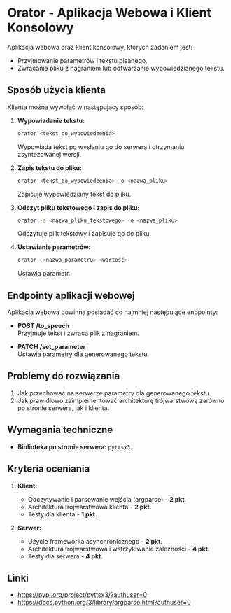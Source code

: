 # Orator - Aplikacja Webowa i Klient Konsolowy

Aplikacja webowa oraz klient konsolowy, których zadaniem jest:

- Przyjmowanie parametrów i tekstu pisanego.
- Zwracanie pliku z nagraniem lub odtwarzanie wypowiedzianego tekstu.

## Sposób użycia klienta

Klienta można wywołać w następujący sposób:

1. **Wypowiadanie tekstu:**

   ```bash
   orator <tekst_do_wypowiedzenia>
   ```

   Wypowiada tekst po wysłaniu go do serwera i otrzymaniu zsyntezowanej wersji.

2. **Zapis tekstu do pliku:**

   ```bash
   orator <tekst_do_wypowiedzenia> -o <nazwa_pliku>
   ```

   Zapisuje wypowiedziany tekst do pliku.

3. **Odczyt pliku tekstowego i zapis do pliku:**

   ```bash
   orator -s <nazwa_pliku_tekstowego> -o <nazwa_pliku>
   ```

   Odczytuje plik tekstowy i zapisuje go do pliku.

4. **Ustawianie parametrów:**
   ```bash
   orator -<nazwa_parametru> <wartość>
   ```
   Ustawia parametr.

## Endpointy aplikacji webowej

Aplikacja webowa powinna posiadać co najmniej następujące endpointy:

- **POST /to_speech**  
  Przyjmuje tekst i zwraca plik z nagraniem.

- **PATCH /set_parameter**  
  Ustawia parametry dla generowanego tekstu.

## Problemy do rozwiązania

1. Jak przechować na serwerze parametry dla generowanego tekstu.
2. Jak prawidłowo zaimplementować architekturę trójwarstwową zarówno po stronie serwera, jak i klienta.

## Wymagania techniczne

- **Biblioteka po stronie serwera:** `pyttsx3`.

## Kryteria oceniania

1. **Klient:**

   - Odczytywanie i parsowanie wejścia (argparse) - **2 pkt**.
   - Architektura trójwarstwowa klienta - **2 pkt**.
   - Testy dla klienta - **1 pkt**.

2. **Serwer:**
   - Użycie frameworka asynchronicznego - **2 pkt**.
   - Architektura trójwarstwowa i wstrzykiwanie zależności - **4 pkt**.
   - Testy dla serwera - **4 pkt**.

## Linki

- https://pypi.org/project/pyttsx3/?authuser=0
- https://docs.python.org/3/library/argparse.html?authuser=0
